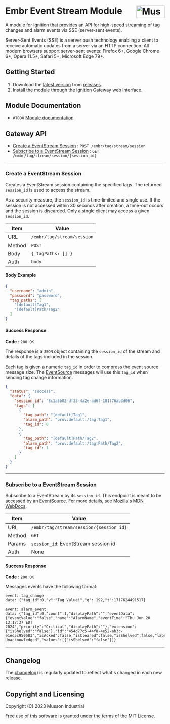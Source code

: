 # Embr Event Stream Module [<img src="https://cdn.mussonindustrial.com/files/public/images/emblem.svg" alt="Musson Industrial Logo" width="90" height="40" align="right">][embr]

A module for Ignition that provides an API for high-speed streaming of tag changes and alarm events via SSE (server-sent events).

Server-Sent Events (SSE) is a server push technology enabling a client to receive automatic updates from a server via an HTTP connection.
All modern browsers support server-sent events: Firefox 6+, Google Chrome 6+, Opera 11.5+, Safari 5+, Microsoft Edge 79+.

## Getting Started
1. Download the [latest version] from [releases].
2. Install the module through the Ignition Gateway web interface.

## Module Documentation
- `#TODO` [Module documentation][documentation]

## Gateway API

* [Create a EventStream Session](#Create-a-EventStream) : `POST /embr/tag/stream/session`
* [Subscribe to a EventStream Session](#Subscribe-to-a-EventStream) : `GET /embr/tag/stream/session/{session_id}`

---
### Create a EventStream Session

Creates a EventStream session containing the specified tags.
The returned `session_id` is used to access the stream.

As a security measure, the `session_id` is time-limited and single use.
If the session is not accessed within 30 seconds after creation, a time-out occurs and the session is discarded.
Only a single client may access a given `session_id`.


| Item   | Value                      |
|--------|----------------------------|
| URL    | `/embr/tag/stream/session` |
| Method | `POST`                     |
| Body   | `{ tagPaths: [] }`         |
| Auth   | `body`                     |

#### Body Example
```json
{
  "username": "admin",
  "password": "password",
  "tag_paths": [
    "[default]Tag1",
    "[default]Path/Tag2"
  ]
}
```

#### Success Response

**Code** : `200 OK`

The response is a `JSON` object containing the `session_id` of the stream and details of the tags included in the session.

Each tag is given a numeric `tag_id` in order to compress the event source message size.
The [EventSource] messages will use this `tag_id` when sending tag change information.

```json
{
  "status": "success",
  "data": {
    "session_id": "8c1a5b02-df33-4a2e-ad6f-101f76ab3d06",
    "tags": [
      {
        "tag_path": "[default]Tag1",
        "alarm_path": "prov:default:/tag:Tag1",
        "tag_id": 0
      },
      {
        "tag_path": "[default]Path/Tag2",
        "alarm_path": "prov:default:/tag:Path/Tag2",
        "tag_id": 1
      }
    ]
  }
}
```

---
### Subscribe to a EventStream Session

Subscribe to a EventStream by its `session_id`.
This endpoint is meant to be accessed by an [EventSource].
For more details, see [Mozilla's MDN WebDocs](https://developer.mozilla.org/en-US/docs/Web/API/EventSource).

| Item   | Value                                   |
|--------|-----------------------------------------|
| URL    | `/embr/tag/stream/session/{session_id}` |
| Method | `GET`                                   |
| Params | `session_id`: EventStream session id      |
| Auth   | None                                    |

#### Success Response

**Code** : `200 OK`

Messages events have the following format:

```
event: tag_change
data: {"tag_id":0,"v":"Tag Value!","q": 192,"t":1717624491517}

event: alarm_event
data: {"tag_id":0,"count":1,"displayPath":"","eventData":{"eventValue":"false","name":"AlarmName","eventTime":"Thu Jun 20 13:17:37 EDT 2024","priority":"Critical","displayPath":""},"extension":{"isShelved":"false"},"id":"454d77c5-44f8-4e52-ab3c-e1ed5c950583","isAcked":false,"isCleared":false,"isShelved":false,"label":"AlarmName","name":"AlarmName","notes":"","priority":"Critical","source":"prov:default:/tag:Tag1:/alm:AlarmName","state":"Active, Unacknowledged","values":[{"isShelved":"false"}]}
```


---
## Changelog

The [changelog](./CHANGELOG.md)) is regularly updated to reflect what's changed in each new release.

## Copyright and Licensing

Copyright (C) 2023 Musson Industrial

Free use of this software is granted under the terms of the MIT License.

[embr]: https://github.com/mussonindustrial/embr
[releases]: https://github.com/mussonindustrial/embr/releases
[documentation]: https://docs.mussonindustrial.com/
[latest version]: https://github.com/mussonindustrial/embr/releases/download/embr-chart-js-0.1.3-SNAPSHOT/Embr-Chartjs-module.modl
[EventSource]: https://developer.mozilla.org/en-US/docs/Web/API/EventSource
